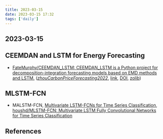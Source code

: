 ```yaml
---
title: 2023-03-15
date: 2023-03-15 17:32
tags: ['daily']
---
```


## 2023-03-15

## CEEMDAN and LSTM for Energy Forecasting

- [FateMurphy/CEEMDAN\_LSTM: CEEMDAN\_LSTM is a Python project for decomposition-integration forecasting models based on EMD methods and LSTM.](https://github.com/FateMurphy/CEEMDAN_LSTM/tree/main) (_[zhouCarbonPriceForecasting2022](zotero://select/library/items/7CGB89GB)_, [link](), [DOI](https://doi.org/10.1016/j.apenergy.2022.118601), [zolib](https://www.zotero.org/irosyadi/items/7CGB89GB))

## MLSTM-FCN

- MALSTM-FCN, [Multivariate LSTM-FCNs for Time Series Classification](https://arxiv.org/abs/1801.04503v2), [houshd/MLSTM-FCN: Multivariate LSTM Fully Convolutional Networks for Time Series Classification](https://github.com/houshd/MLSTM-FCN)

## References
